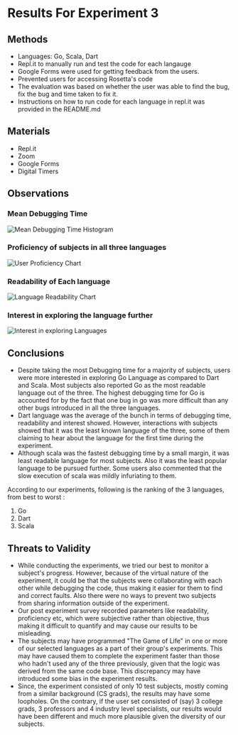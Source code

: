 
# Results For Experiment 3

##  Methods
* Languages: Go, Scala, Dart
* Repl.it to manually run and test the code for each langauge
* Google Forms were used for getting feedback from the users.
* Prevented users for accessing Rosetta's code
* The evaluation was based on whether the user was able to find the bug, fix the bug and time taken to fix it.
* Instructions on how to run code for each language in repl.it was provided in the README.md
## Materials
* Repl.it
* Zoom
* Google Forms
* Digital Timers
## Observations

### Mean Debugging Time
![Mean Debugging Time Histogram](Mean_Debug.jfif)
### Proficiency of subjects in all three languages
![User Proficiency Chart](proficiency.jfif)
### Readability of Each language
![Language Readability Chart](readability.jfif)
### Interest in exploring the language further
![Interest in exploring Languages](interest.jfif)

## Conclusions
* Despite taking the most Debugging time for a majority of subjects, users were more interested in exploring Go Language as compared to Dart and Scala. Most subjects also reported Go as the most readable language out of the three. The highest debugging time for Go is accounted for by the fact that one bug in go was more difficult than any other bugs introduced in all the three languages. 
* Dart language was the average of the bunch in terms of debugging time, readability and interest showed. However, interactions with subjects showed that it was the least known language of the three, some of them claiming to hear about the language for the first time during the experiment.
* Although scala was the fastest debugging time by a small margin, it was least readable language for most subjects. Also it was the least popular language to be pursued further. Some users also commented that the slow execution of scala was mildly infuriating to them.

According to our experiments, following is the ranking of the 3 languages, from best to worst : 
1) Go
2) Dart
3) Scala

## Threats to Validity

 - While conducting the experiments, we tried our best to monitor a subject's progress. However, because of the virtual nature of the experiment, it could be that the subjects were collaborating with each other while debugging the code, thus making it easier for them to find and correct faults. Also there were no ways to prevent two subjects from sharing information outside of the experiment.
 -  Our post experiment survey recorded parameters like readability, proficiency etc, which were subjective rather than objective, thus making it difficult to quantify and may cause our results to be misleading.
 - The subjects may have programmed "The Game of Life" in one or more of our selected languages as a part of their group's experiments. This may have caused them to complete the experiment faster than those who hadn't used any of the three previously, given that the logic was derived from the same code base. This discrepancy may have introduced some bias in the experiment results.
 -   Since, the experiment consisted of only 10 test subjects, mostly coming from a similar background (CS grads), the results may have some loopholes. On the contrary, if the user set consisted of (say) 3 college grads, 3 professors and 4 industry level specialists, our results would have been different and much more plausible given the diversity of our subjects. 

